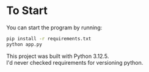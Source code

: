 # To Start

You can start the program by running:

```bash
pip install -r requirements.txt
python app.py
```

This project was built with Python 3.12.5. <br>
I'd never checked requirements for versioning python.
